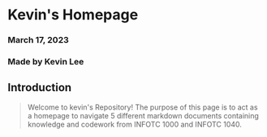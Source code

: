 # Kevin's Homepage
### March 17, 2023
### Made by Kevin Lee

## Introduction

> Welcome to kevin's Repository! The purpose of this page is to act as a homepage to navigate 5 different markdown documents containing knowledge and codework from INFOTC 1000 and INFOTC 1040.
